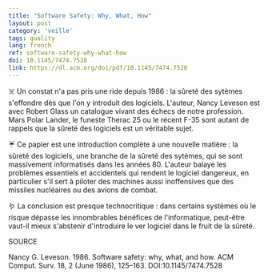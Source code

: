 ```yaml
---
title: "Software Safety: Why, What, How"
layout: post
category: 'veille'
tags: quality
lang: french
ref: software-safety-why-what-how
doi: 10.1145/7474.7528
link: https://dl.acm.org/doi/pdf/10.1145/7474.7528
---
```


☠️ Un constat n'a pas pris une ride depuis 1986 : la sûreté des sytèmes s'effondre dès que l'on y introduit des logiciels. L'auteur, Nancy Leveson est avec Robert Glass un catalogue vivant des échecs de notre profession. Mars Polar Lander, le funeste Therac 25 ou le récent F-35 sont autant de rappels que la sûreté des logiciels est un véritable sujet.

☔ Ce papier est une introduction complète à une nouvelle matière : la sûreté des logiciels, une branche de la sûreté des sytèmes, qui se sont massivement informatisés dans les années 80. L'auteur balaye les problèmes essentiels et accidentels qui rendent le logiciel dangereux, en particulier s'il sert à piloter des machines aussi inoffensives que des missiles nucléaires ou des avions de combat.

🪱 La conclusion est presque technocritique : dans certains systèmes où le risque dépasse les innombrables bénéfices de l'informatique, peut-être vaut-il mieux s'abstenir d'introduire le ver logiciel dans le fruit de la sûreté.

SOURCE

Nancy G. Leveson. 1986. Software safety: why, what, and how. ACM Comput. Surv. 18, 2 (June 1986), 125–163. DOI:10.1145/7474.7528